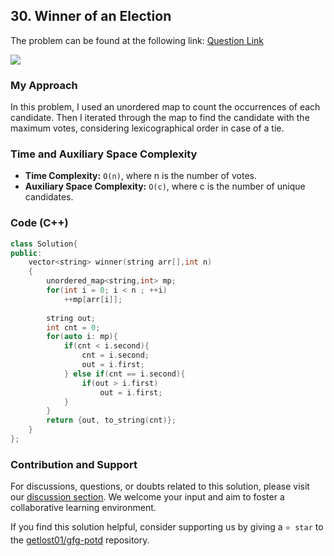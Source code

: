 ## 30. Winner of an Election
The problem can be found at the following link: [Question Link](https://www.geeksforgeeks.org/problems/winner-of-an-election-where-votes-are-represented-as-candidate-names-1587115621/1)

![](https://badgen.net/badge/Level/Easy/green)

### My Approach

In this problem, I used an unordered map to count the occurrences of each candidate. Then I iterated through the map to find the candidate with the maximum votes, considering lexicographical order in case of a tie.

### Time and Auxiliary Space Complexity

- **Time Complexity:** `O(n)`, where n is the number of votes.
- **Auxiliary Space Complexity:** `O(c)`, where c is the number of unique candidates.

### Code (C++)

```cpp
class Solution{
public:
    vector<string> winner(string arr[],int n)
    {
        unordered_map<string,int> mp;
        for(int i = 0; i < n ; ++i)
            ++mp[arr[i]];
        
        string out;
        int cnt = 0;
        for(auto i: mp){
            if(cnt < i.second){
                cnt = i.second;
                out = i.first;
            } else if(cnt == i.second){
                if(out > i.first)
                    out = i.first;
            }
        }
        return {out, to_string(cnt)};
    }
};
```

### Contribution and Support

For discussions, questions, or doubts related to this solution, please visit our [discussion section](https://github.com/getlost01/gfg-potd/discussions). We welcome your input and aim to foster a collaborative learning environment.

If you find this solution helpful, consider supporting us by giving a `⭐ star` to the [getlost01/gfg-potd](https://github.com/getlost01/gfg-potd) repository.